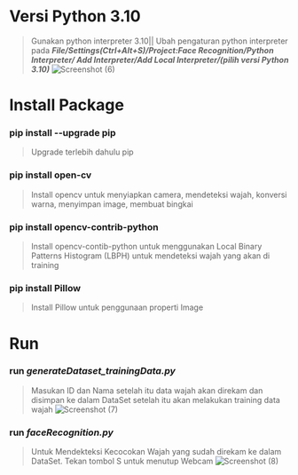# Versi Python 3.10
> Gunakan python interpreter 3.10||
> Ubah pengaturan python interpreter pada ***File/Settings(Ctrl+Alt+S)/Project:Face Recognition/Python Interpreter/
> Add Interpreter/Add Local Interpreter/(pilih versi Python 3.10)***
> ![Screenshot (6)](https://user-images.githubusercontent.com/99667576/201587480-b6b5fb51-744e-4c8b-a6b2-abd23bb1f894.png)
# Install Package
### pip install --upgrade pip
> Upgrade terlebih dahulu pip
### pip install open-cv
> Install opencv untuk menyiapkan camera, mendeteksi wajah, konversi warna, menyimpan image, membuat bingkai
### pip install opencv-contrib-python
> Install opencv-contib-python untuk menggunakan Local Binary Patterns Histogram (LBPH) untuk mendeteksi wajah yang akan di training
### pip install Pillow
> Install Pillow untuk penggunaan properti Image
# Run
### run ***generateDataset_trainingData.py***
> Masukan ID dan Nama setelah itu data wajah akan direkam dan disimpan ke dalam DataSet 
> setelah itu akan melakukan training data wajah
> ![Screenshot (7)](https://user-images.githubusercontent.com/99667576/201587542-db2ba1c8-1f5d-4bef-9036-eac7be91a2d4.png)
### run ***faceRecognition.py***
> Untuk Mendekteksi Kecocokan Wajah yang sudah direkam ke dalam DataSet.
> Tekan tombol S untuk menutup Webcam
> ![Screenshot (8)](https://user-images.githubusercontent.com/99667576/201587571-76ab77d5-9765-4208-9f69-b094d2c1993d.png)